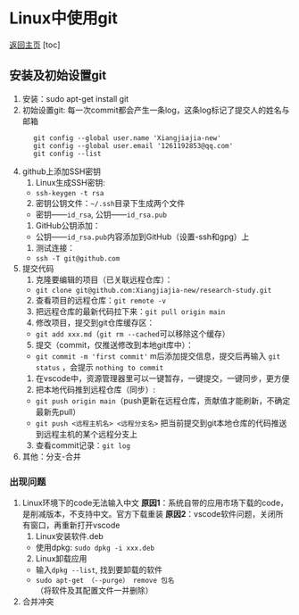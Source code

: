 # Linux中使用git
[返回主页](../../research-study/readme.md)
[toc]
## 安装及初始设置git
1) 安装：sudo apt-get install git
2) 初始设置git:  每一次commit都会产生一条log，这条log标记了提交人的姓名与邮箱
```
      git config --global user.name 'Xiangjiajia-new'  
      git config --global user.email '1261192853@qq.com'  
      git config --list   
```
4) github上添加SSH密钥  
   1) Linux生成SSH密钥: 
   * ```ssh-keygen -t rsa```  
   2) 密钥公钥文件：```~/.ssh```目录下生成两个文件
   * 密钥——```id_rsa```, 公钥——```id_rsa.pub```  
   1) GitHub公钥添加：
   * 公钥——```id_rsa.pub```内容添加到GitHub（设置-ssh和gpg）上
   1) 测试连接：
   * ```ssh -T git@github.com``` 
5) 提交代码  
   1) 克隆要编辑的项目（已关联远程仓库）：
   * ```git clone git@github.com:Xiangjiajia-new/research-study.git```
   2) 查看项目的远程仓库：```git remote -v```
   3) 把远程仓库的最新代码拉下来：```git pull origin main```
   4) 修改项目，提交到git仓库缓存区：
   * ```git add xxx.md```（```git rm --cached```可以移除这个缓存）  
   5) 提交（commit，仅推送修改到本地git库中）：
   * ```git commit -m 'first commit'``` m后添加提交信息，提交后再输入 ```git status``` ，会提示 ```nothing to commit```
   1) 在vscode中，资源管理器里可以一键暂存，一键提交，一键同步，更方便
   2) 把本地代码推到远程仓库（同步）:
   * ```git push origin main```（push更新在远程仓库，贡献值才能刷新，不确定最新先pull）
   * ```git push <远程主机名> <远程分支名>```  把当前提交到git本地仓库的代码推送到远程主机的某个远程分支上
   3) 查看commit记录：```git log```
6) 其他：分支-合并

### 出现问题
1) Linux环境下的code无法输入中文
**原因1**：系统自带的应用市场下载的code，是削减版本，不支持中文。官方下载重装
**原因2**：vscode软件问题，关闭所有窗口，再重新打开vscode
   1. Linux安装软件.deb
   * 使用dpkg: ```sudo dpkg -i xxx.deb```
   2. Linux卸载应用
   * 输入```dpkg --list```, 找到要卸载的软件
   * `sudo apt-get （--purge） remove 包名`（将软件及其配置文件一并删除）
2) 合并冲突
